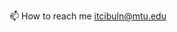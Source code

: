  📫 How to reach me itcibuln@mtu.edu 

<!---
Perilyod/Perilyod is a ✨ special ✨ repository because its `README.md` (this file) appears on your GitHub profile.
You can click the Preview link to take a look at your changes.
--->
